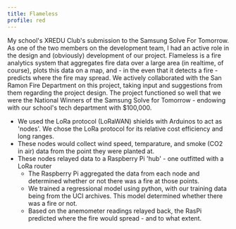 ```yaml
---
title: Flameless
profile: red
---
```

My school's XREDU Club's submission to the Samsung Solve For Tomorrow. As one of the two members on the development team, I had an active role in the design and (obviously) development of our project. Flameless is a fire analytics system that aggregates fire data over a large area (in realtime, of course), plots this data on a map, and - in the even that it detects a fire - predicts where the fire may spread. We actively collaborated with the San Ramon Fire Department on this project, taking input and suggestions from them regarding the project design. The project functioned so well that we were the National Winners of the Samsung Solve for Tomorrow - endowing with our school's tech department with $100,000.
* We used the LoRa protocol (LoRaWAN) shields with Arduinos to act as 'nodes'. We chose the LoRa protocol for its relative cost efficiency and long ranges.
* These nodes would collect wind speed, temparature, and smoke (CO2 in air) data from the point they were planted at.
* These nodes relayed data to a Raspberry Pi 'hub' - one outfitted with a LoRa router
  * The Raspberry Pi aggregated the data from each node and determined whether or not there was a fire at those points.
  * We trained a regressional model using python, with our training data being from the UCI archives. This model determined whether there was a fire or not.
  * Based on the anemometer readings relayed back, the RasPi predicted where the fire would spread - and to what extent.


